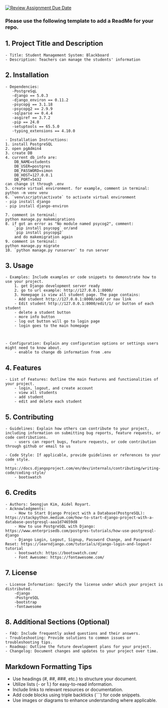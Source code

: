[![Review Assignment Due Date](https://classroom.github.com/assets/deadline-readme-button-24ddc0f5d75046c5622901739e7c5dd533143b0c8e959d652212380cedb1ea36.svg)](https://classroom.github.com/a/545oUMxH)

### Please use the following template to add a ReadMe for your repo.

## 1. Project Title and Description
    - Title: Student Management System: Blackboard
    - Description: Teachers can manage the students' information
## 2. Installation
    - Dependencies:
       -PostgreSqL
       -django == 5.0.3
       -django_environ == 0.11.2
       -psycopg == 3.1.18
       -psycopg2 == 2.9.9
       -sqlparse == 0.4.4
       -asgiref == 3.7.2
       -pip == 24.0
       -setuptools == 65.5.0
       -typing_extensions == 4.10.0
       
    - Installation Instructions:
    1. install PostgreSQL
    2. open pgAdmin4 
    3. create DB
    4. current db_info are:
        DB_NAME=students
        DB_USER=postgres
        DB_PASSWORD=simon
        DB_HOST=127.0.0.1
        DB_PORT=5432
    can change it through .env
    5. create virtual environment. for example, comment in terminal: python -m venv venv
    6. `venv\scripts\activate` to activate virtual environment
    - pip install django
    - pip install django-environ
    
    7. comment in terminal:
    python manage.py makemigrations
    8. if got an error as "No module named psycog2", comment:
        `pip install psycopg` or/and
        `pip install psycopg2`
        and do makemigration again
    9. comment in terminal:
    python manage.py migrate
    10. `python manage.py runserver` to run server

## 3. Usage
    - Examples: Include examples or code snippets to demonstrate how to use your project.
        1. get Django development server ready
        2. go to url example: http://127.0.0.1:8000/
        3. Homepage is view all student page. The page contains:
        - Add student http://127.0.0.1:8000/add/ or nav link
        - Edit student http://127.0.0.1:8000/edit/1/ or button of each student
        - delete a student button
        - more info button
        - log out button will go to login page
        - login goes to the main homepage
        
        
    
    - Configuration: Explain any configuration options or settings users might need to know about.
        - enable to change db information from .env
        
    
## 4. Features
    - List of Features: Outline the main features and functionalities of your project.
        - login, logout, and create account
        - view all students
        - add student
        - edit and delete each student
        
## 5. Contributing
    - Guidelines: Explain how others can contribute to your project, including information on submitting bug reports, feature requests, or code contributions.
        - users can report bugs, feature requests, or code contribution through github or email to us
        
    - Code Style: If applicable, provide guidelines or references to your code style.
        - https://docs.djangoproject.com/en/dev/internals/contributing/writing-code/coding-style/
        - bootswatch
## 6. Credits
    - Authors: Seongjun Kim, Aidel Royart.
    - Acknowledgments: 
        - How to Start Django Project with a Database(PostgreSQL): https://stackpython.medium.com/how-to-start-django-project-with-a-database-postgresql-aaa1d74659d8
        - How to use PostgreSQL with Django: https://www.enterprisedb.com/postgres-tutorials/how-use-postgresql-django
        - Django Login, Logout, Signup, Password Change, and Password Reset: https://learndjango.com/tutorials/django-login-and-logout-tutorial
        - bootswatch: https://bootswatch.com/
        - Font Awesome: https://fontawesome.com/
    
## 7. License
    - License Information: Specify the license under which your project is distributed.
        -django
        -PostgreSQL
        -bootstrap
        -fontawesome
## 8. Additional Sections (Optional)
    - FAQ: Include frequently asked questions and their answers.
    - Troubleshooting: Provide solutions to common issues or troubleshooting tips.
    - Roadmap: Outline the future development plans for your project.
    - Changelog: Document changes and updates to your project over time.

## Markdown Formatting Tips
  - Use headings (#, ##, ###, etc.) to structure your document.
  - Utilize lists (- or 1.) for easy-to-read information.
  - Include links to relevant resources or documentation.
  - Add code blocks using triple backticks (```) for code snippets.
  - Use images or diagrams to enhance understanding where applicable.
